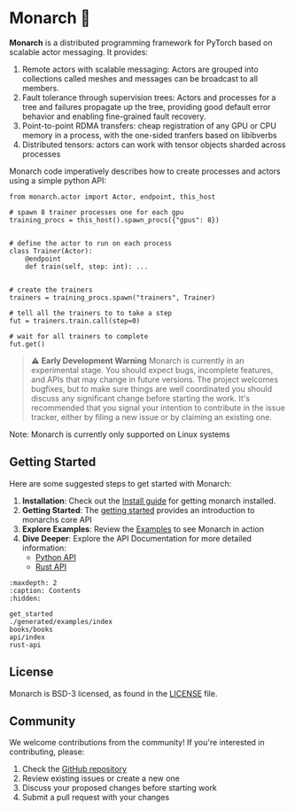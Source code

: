 # Monarch 🦋

**Monarch** is a distributed programming framework for PyTorch based on scalable
actor messaging. It provides:

1. Remote actors with scalable messaging: Actors are grouped into collections called meshes and messages can be broadcast to all members.
2. Fault tolerance through supervision trees: Actors and processes for a tree and failures propagate up the tree, providing good default error behavior and enabling fine-grained fault recovery.
3. Point-to-point RDMA transfers: cheap registration of any GPU or CPU memory in a process, with the one-sided tranfers based on libibverbs
4. Distributed tensors: actors can work with tensor objects sharded across processes

Monarch code imperatively describes how to create processes and actors using a simple python API:

    from monarch.actor import Actor, endpoint, this_host

    # spawn 8 trainer processes one for each gpu
    training_procs = this_host().spawn_procs({"gpus": 8})


    # define the actor to run on each process
    class Trainer(Actor):
        @endpoint
        def train(self, step: int): ...


    # create the trainers
    trainers = training_procs.spawn("trainers", Trainer)

    # tell all the trainers to to take a step
    fut = trainers.train.call(step=0)

    # wait for all trainers to complete
    fut.get()

> ⚠️ **Early Development Warning** Monarch is currently in an experimental
> stage. You should expect bugs, incomplete features, and APIs that may change
> in future versions. The project welcomes bugfixes, but to make sure things are
> well coordinated you should discuss any significant change before starting the
> work. It's recommended that you signal your intention to contribute in the
> issue tracker, either by filing a new issue or by claiming an existing one.

Note: Monarch is currently only supported on Linux systems

## Getting Started

Here are some suggested steps to get started with Monarch:

1. **Installation**: Check out the [Install guide](installation) for getting monarch installed.
2. **Getting Started**: The [getting started](./generated/examples/getting_started) provides an introduction to monarchs core API
2. **Explore Examples**: Review the [Examples](./generated/examples/index) to see Monarch in action
3. **Dive Deeper**: Explore the API Documentation for more detailed information:
    - [Python API](api/index)
    - [Rust API](rust-api)

```{toctree}
:maxdepth: 2
:caption: Contents
:hidden:

get_started
./generated/examples/index
books/books
api/index
rust-api
```

## License

Monarch is BSD-3 licensed, as found in the [LICENSE](https://github.com/meta-pytorch/monarch/blob/main/LICENSE) file.

## Community

We welcome contributions from the community! If you're interested in contributing, please:

1. Check the [GitHub repository](https://github.com/meta-pytorch/monarch)
2. Review existing issues or create a new one
3. Discuss your proposed changes before starting work
4. Submit a pull request with your changes
